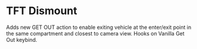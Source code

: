 # TFT Dismount

Adds new GET OUT action to enable exiting vehicle at the enter/exit point in the same compartment and closest to camera view. Hooks on Vanilla Get Out keybind.